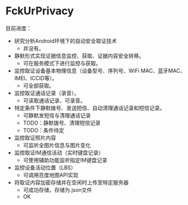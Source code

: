 # FckUrPrivacy

目前进度：

* 研究分析Android环境下的自动安全取证技术
    * 并没有。
* 静默形式实现证据信息监控、获取、证据内容安全转移。
    * 可在服务模式下进行监控与获取。 
* 监控取证设备基本物理信息（设备型号、序列号、WiFi MAC、蓝牙MAC、IMEI、ICCID等）。
    * 可全部获取。
* 监控取证通话记录（录音）。
    * 可读取通话记录、可录音。
* 特定条件下静默拨号、发送短信、自动清理通话记录和短信记录。
    * 可静默发短信与清理通话记录
    * TODO：静默拨号、清理短信记录
    * TODO：条件待定
* 监控取证照片内容
    * 可监听全图片信息与图片变化
* 监控取证IM通信活动（实时键盘记录）
    * 可使用辅助功能监听指定IM键盘记录
* 监控设备活动位置（LBS）
    * 可调用百度地图API实现
* 将取证内容加密存储并在空闲时上传至特定服务器
    * 可成功存储，存储为.json文件
    * OK